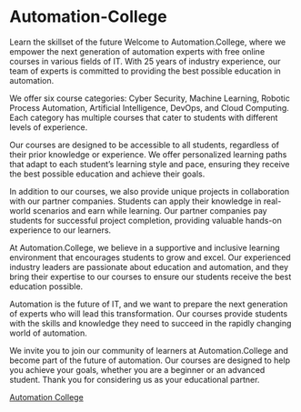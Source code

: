 # Automation-College

Learn the skillset of the future
Welcome to Automation.College, where we empower the next generation of automation experts with free online courses in various fields of IT. With 25 years of industry experience, our team of experts is committed to providing the best possible education in automation.

We offer six course categories: Cyber Security, Machine Learning, Robotic Process Automation, Artificial Intelligence, DevOps, and Cloud Computing. Each category has multiple courses that cater to students with different levels of experience.

Our courses are designed to be accessible to all students, regardless of their prior knowledge or experience. We offer personalized learning paths that adapt to each student’s learning style and pace, ensuring they receive the best possible education and achieve their goals.

In addition to our courses, we also provide unique projects in collaboration with our partner companies. Students can apply their knowledge in real-world scenarios and earn while learning. Our partner companies pay students for successful project completion, providing valuable hands-on experience to our learners.

At Automation.College, we believe in a supportive and inclusive learning environment that encourages students to grow and excel. Our experienced industry leaders are passionate about education and automation, and they bring their expertise to our courses to ensure our students receive the best education possible.

Automation is the future of IT, and we want to prepare the next generation of experts who will lead this transformation. Our courses provide students with the skills and knowledge they need to succeed in the rapidly changing world of automation.

We invite you to join our community of learners at Automation.College and become part of the future of automation. Our courses are designed to help you achieve your goals, whether you are a beginner or an advanced student. Thank you for considering us as your educational partner.

[Automation College](https://automation.college)
